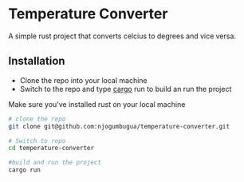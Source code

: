 # Temperature Converter
A simple rust project that converts celcius to degrees and vice versa.

## Installation
* Clone the repo into your local machine 
* Switch to the repo and type [cargo](https://doc.rust-lang.org/cargo/) run
to build an run the project

Make sure you've installed rust on your local machine

```bash
# clone the repo
git clone git@github.com:njogumbugua/temperature-converter.git

# Switch to repo
cd temperature-converter

#build and run the project
cargo run

````


